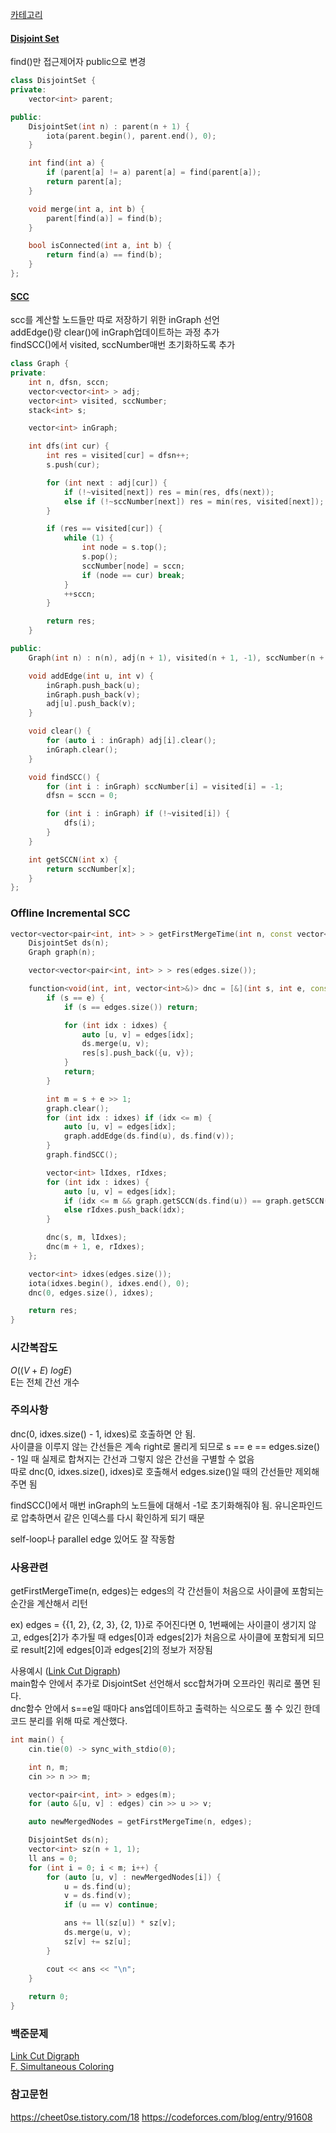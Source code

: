[카테고리](/README.md)
#### [Disjoint Set](/자료구조/기타/Disjoint%20Set.md)
find()만 접근제어자 public으로 변경
```cpp
class DisjointSet {
private:
    vector<int> parent;

public:
    DisjointSet(int n) : parent(n + 1) {
        iota(parent.begin(), parent.end(), 0);
    }

    int find(int a) {
        if (parent[a] != a) parent[a] = find(parent[a]);
        return parent[a];
    }

    void merge(int a, int b) {
        parent[find(a)] = find(b);
    }

    bool isConnected(int a, int b) {
        return find(a) == find(b);
    }
};
```
#### [SCC](/그래프%20이론/그래프/Strongly%20Connected%20Component.md)
scc를 계산할 노드들만 따로 저장하기 위한 inGraph 선언   
addEdge()랑 clear()에 inGraph업데이트하는 과정 추가   
findSCC()에서 visited, sccNumber매번 초기화하도록 추가   
```cpp
class Graph {
private:
    int n, dfsn, sccn;
    vector<vector<int> > adj;
    vector<int> visited, sccNumber;
    stack<int> s;

    vector<int> inGraph;

    int dfs(int cur) {
        int res = visited[cur] = dfsn++;
        s.push(cur);

        for (int next : adj[cur]) {
            if (!~visited[next]) res = min(res, dfs(next));
            else if (!~sccNumber[next]) res = min(res, visited[next]);
        }

        if (res == visited[cur]) {
            while (1) {
                int node = s.top();
                s.pop();
                sccNumber[node] = sccn;
                if (node == cur) break;
            }
            ++sccn;
        }

        return res;
    }

public:
    Graph(int n) : n(n), adj(n + 1), visited(n + 1, -1), sccNumber(n + 1, -1) {}

    void addEdge(int u, int v) {
        inGraph.push_back(u);
        inGraph.push_back(v);
        adj[u].push_back(v);
    }

    void clear() {
        for (auto i : inGraph) adj[i].clear();
        inGraph.clear();
    }

    void findSCC() {
        for (int i : inGraph) sccNumber[i] = visited[i] = -1;
        dfsn = sccn = 0;

        for (int i : inGraph) if (!~visited[i]) {
            dfs(i);
        }
    }

    int getSCCN(int x) {
        return sccNumber[x];
    }
};
```
### Offline Incremental SCC
```cpp
vector<vector<pair<int, int> > > getFirstMergeTime(int n, const vector<pair<int, int> > &edges) {
    DisjointSet ds(n);
    Graph graph(n);

    vector<vector<pair<int, int> > > res(edges.size());

    function<void(int, int, vector<int>&)> dnc = [&](int s, int e, const vector<int> &idxes) {
        if (s == e) {
            if (s == edges.size()) return;

            for (int idx : idxes) {
                auto [u, v] = edges[idx];
                ds.merge(u, v);
                res[s].push_back({u, v});
            }
            return;
        }

        int m = s + e >> 1;
        graph.clear();
        for (int idx : idxes) if (idx <= m) {
            auto [u, v] = edges[idx];
            graph.addEdge(ds.find(u), ds.find(v));
        }
        graph.findSCC();

        vector<int> lIdxes, rIdxes;
        for (int idx : idxes) {
            auto [u, v] = edges[idx];
            if (idx <= m && graph.getSCCN(ds.find(u)) == graph.getSCCN(ds.find(v))) lIdxes.push_back(idx);
            else rIdxes.push_back(idx);
        }

        dnc(s, m, lIdxes);
        dnc(m + 1, e, rIdxes);
    };

    vector<int> idxes(edges.size());
    iota(idxes.begin(), idxes.end(), 0);
    dnc(0, edges.size(), idxes);

    return res;
}
```
### 시간복잡도 
$O((V+E)~logE)$   
E는 전체 간선 개수   

### 주의사항
dnc(0, idxes.size() - 1, idxes)로 호출하면 안 됨.   
사이클을 이루지 않는 간선들은 계속 right로 몰리게 되므로 s == e == edges.size() - 1일 때 실제로 합쳐지는 간선과 그렇지 않은 간선을 구별할 수 없음   
따로 dnc(0, idxes.size(), idxes)로 호출해서 edges.size()일 때의 간선들만 제외해주면 됨   

findSCC()에서 매번 inGraph의 노드들에 대해서 -1로 초기화해줘야 됨. 유니온파인드로 압축하면서 같은 인덱스를 다시 확인하게 되기 때문   

self-loop나 parallel edge 있어도 잘 작동함

### 사용관련
getFirstMergeTime(n, edges)는 edges의 각 간선들이 처음으로 사이클에 포함되는 순간을 계산해서 리턴

ex)
edges = {{1, 2}, {2, 3}, {2, 1}}로 주어진다면
0, 1번째에는 사이클이 생기지 않고, edges[2]가 추가될 때 edges[0]과 edges[2]가 처음으로 사이클에 포함되게 되므로
result[2]에 edges[0]과 edges[2]의 정보가 저장됨

사용예시 ([Link Cut Digraph](https://www.acmicpc.net/problem/19028))   
main함수 안에서 추가로 DisjointSet 선언해서 scc합쳐가며 오프라인 쿼리로 풀면 된다.   
dnc함수 안에서 s==e일 때마다 ans업데이트하고 출력하는 식으로도 풀 수 있긴 한데 코드 분리를 위해 따로 계산했다.   
```cpp
int main() {
    cin.tie(0) -> sync_with_stdio(0);

    int n, m;
    cin >> n >> m;

    vector<pair<int, int> > edges(m);
    for (auto &[u, v] : edges) cin >> u >> v;

    auto newMergedNodes = getFirstMergeTime(n, edges);

    DisjointSet ds(n);
    vector<int> sz(n + 1, 1);
    ll ans = 0;
    for (int i = 0; i < m; i++) {
        for (auto [u, v] : newMergedNodes[i]) {
            u = ds.find(u);
            v = ds.find(v);
            if (u == v) continue;

            ans += ll(sz[u]) * sz[v];
            ds.merge(u, v);
            sz[v] += sz[u];
        }

        cout << ans << "\n";
    }
    
    return 0;
}
```

### 백준문제
[Link Cut Digraph](https://www.acmicpc.net/problem/19028)   
[F. Simultaneous Coloring](https://codeforces.com/contest/1989/problem/F)

### 참고문헌
https://cheet0se.tistory.com/18
https://codeforces.com/blog/entry/91608
